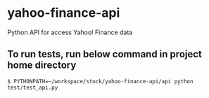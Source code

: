 # yahoo-finance-api
Python API for access Yahoo! Finance data

## To run tests, run below command in project home directory
```$ PYTHONPATH=~/workspace/stock/yahoo-finance-api/api python test/test_api.py```
